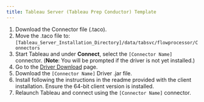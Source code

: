 ```yaml
---
title: Tableau Server (Tableau Prep Conductor) Template
---
```


1. Download the Connector file (.taco).
2. Move the .taco file to:   `[Tableau_Server_Installation_Directory]/data/tabsvc/flowprocessor/Connectors`
3. Start Tableau and under **Connect**, select the `[Connector Name]` connector. (**Note**: You will be prompted if the driver is not yet installed.)
4. Go to the [Driver Download](https://www.driverdownloadlinkhere.com) page.
5. Download the `[Connector Name]` Driver .jar file.
6. Install following the instructions in the readme provided with the client installation. Ensure the 64-bit client version is installed. 
7. Relaunch Tableau and connect using the `[Connector Name]` connector.